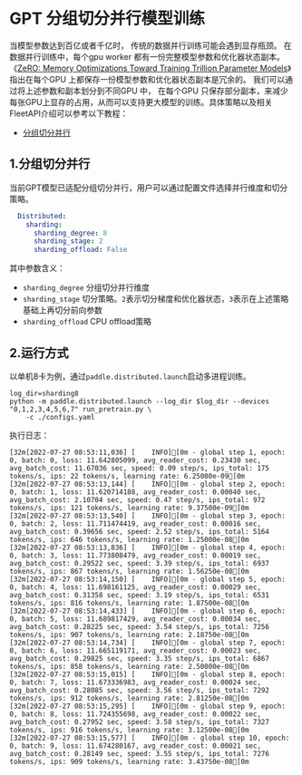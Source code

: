 # GPT 分组切分并行模型训练

当模型参数达到百亿或者千亿时， 传统的数据并行训练可能会遇到显存瓶颈。 在数据并行训练中，每个gpu worker 都有一份完整模型参数和优化器状态副本。 《[ZeRO: Memory Optimizations Toward Training Trillion Parameter Models](https://arxiv.org/abs/1910.02054)》指出在每个GPU 上都保存一份模型参数和优化器状态副本是冗余的。 我们可以通过将上述参数和副本划分到不同GPU 中， 在每个GPU 只保存部分副本，来减少每张GPU上显存的占用，从而可以支持更大模型的训练。具体策略以及相关FleetAPI介绍可以参考以下教程：

- [分组切分并行](https://www.paddlepaddle.org.cn/documentation/docs/zh/develop/guides/06_distributed_training/group_sharded_parallel_cn.html)


## 1.分组切分并行
当前GPT模型已适配分组切分并行，用户可以通过配置文件选择并行维度和切分策略。

```yaml
  Distributed:
    sharding:
      sharding_degree: 8
      sharding_stage: 2
      sharding_offload: False
```

其中参数含义：
- `sharding_degree` 分组切分并行维度
- `sharding_stage` 切分策略。`2`表示切分梯度和优化器状态，`3`表示在上述策略基础上再切分前向参数
- `sharding_offload` CPU offload策略

## 2.运行方式


以单机8卡为例，通过``paddle.distributed.launch``启动多进程训练。

```shell
log_dir=sharding8
python -m paddle.distributed.launch --log_dir $log_dir --devices "0,1,2,3,4,5,6,7" run_pretrain.py \
    -c ./configs.yaml
```


执行日志：

```
[32m[2022-07-27 08:53:11,036] [    INFO][0m - global step 1, epoch: 0, batch: 0, loss: 11.642805099, avg_reader_cost: 0.23430 sec, avg_batch_cost: 11.67036 sec, speed: 0.09 step/s, ips_total: 175 tokens/s, ips: 22 tokens/s, learning rate: 6.25000e-09[0m
[32m[2022-07-27 08:53:13,144] [    INFO][0m - global step 2, epoch: 0, batch: 1, loss: 11.620714188, avg_reader_cost: 0.00040 sec, avg_batch_cost: 2.10704 sec, speed: 0.47 step/s, ips_total: 972 tokens/s, ips: 121 tokens/s, learning rate: 9.37500e-09[0m
[32m[2022-07-27 08:53:13,540] [    INFO][0m - global step 3, epoch: 0, batch: 2, loss: 11.711474419, avg_reader_cost: 0.00016 sec, avg_batch_cost: 0.39656 sec, speed: 2.52 step/s, ips_total: 5164 tokens/s, ips: 646 tokens/s, learning rate: 1.25000e-08[0m
[32m[2022-07-27 08:53:13,836] [    INFO][0m - global step 4, epoch: 0, batch: 3, loss: 11.773808479, avg_reader_cost: 0.00019 sec, avg_batch_cost: 0.29522 sec, speed: 3.39 step/s, ips_total: 6937 tokens/s, ips: 867 tokens/s, learning rate: 1.56250e-08[0m
[32m[2022-07-27 08:53:14,150] [    INFO][0m - global step 5, epoch: 0, batch: 4, loss: 11.698161125, avg_reader_cost: 0.00029 sec, avg_batch_cost: 0.31358 sec, speed: 3.19 step/s, ips_total: 6531 tokens/s, ips: 816 tokens/s, learning rate: 1.87500e-08[0m
[32m[2022-07-27 08:53:14,433] [    INFO][0m - global step 6, epoch: 0, batch: 5, loss: 11.689817429, avg_reader_cost: 0.00034 sec, avg_batch_cost: 0.28225 sec, speed: 3.54 step/s, ips_total: 7256 tokens/s, ips: 907 tokens/s, learning rate: 2.18750e-08[0m
[32m[2022-07-27 08:53:14,734] [    INFO][0m - global step 7, epoch: 0, batch: 6, loss: 11.665119171, avg_reader_cost: 0.00023 sec, avg_batch_cost: 0.29825 sec, speed: 3.35 step/s, ips_total: 6867 tokens/s, ips: 858 tokens/s, learning rate: 2.50000e-08[0m
[32m[2022-07-27 08:53:15,015] [    INFO][0m - global step 8, epoch: 0, batch: 7, loss: 11.673336983, avg_reader_cost: 0.00024 sec, avg_batch_cost: 0.28085 sec, speed: 3.56 step/s, ips_total: 7292 tokens/s, ips: 912 tokens/s, learning rate: 2.81250e-08[0m
[32m[2022-07-27 08:53:15,295] [    INFO][0m - global step 9, epoch: 0, batch: 8, loss: 11.724355698, avg_reader_cost: 0.00022 sec, avg_batch_cost: 0.27952 sec, speed: 3.58 step/s, ips_total: 7327 tokens/s, ips: 916 tokens/s, learning rate: 3.12500e-08[0m
[32m[2022-07-27 08:53:15,577] [    INFO][0m - global step 10, epoch: 0, batch: 9, loss: 11.674280167, avg_reader_cost: 0.00021 sec, avg_batch_cost: 0.28149 sec, speed: 3.55 step/s, ips_total: 7276 tokens/s, ips: 909 tokens/s, learning rate: 3.43750e-08[0m

```
